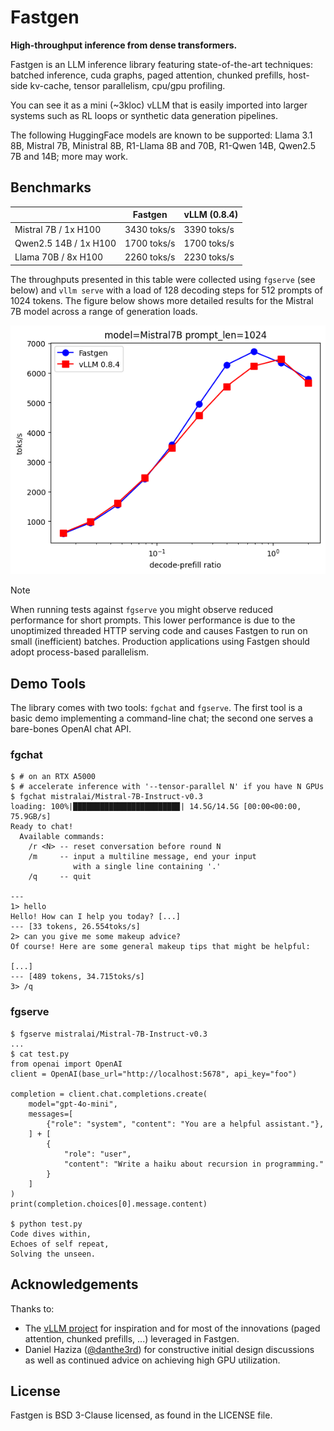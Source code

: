 # Fastgen

**High-throughput inference from dense transformers.**

Fastgen is an LLM inference library featuring state-of-the-art
techniques: batched inference, cuda graphs, paged attention,
chunked prefills, host-side kv-cache, tensor parallelism,
cpu/gpu profiling.

You can see it as a mini (~3kloc) vLLM that is easily imported
into larger systems such as RL loops or synthetic data generation
pipelines.

The following HuggingFace models are known to be supported:
Llama 3.1 8B, Mistral 7B, Ministral 8B, R1-Llama 8B and 70B,
R1-Qwen 14B, Qwen2.5 7B and 14B; more may work.

## Benchmarks

|                       | Fastgen      | vLLM (0.8.4) |
| --------------------- | ------------ | -----------  |
| Mistral 7B / 1x H100  | 3430 toks/s  | 3390 toks/s  |
| Qwen2.5 14B / 1x H100 | 1700 toks/s  | 1700 toks/s  |
| Llama 70B / 8x H100   | 2260 toks/s  | 2230 toks/s  |

The throughputs presented in this table were collected using
`fgserve` (see below) and `vllm serve` with a load of 128
decoding steps for 512 prompts of 1024 tokens. The figure
below shows more detailed results for the Mistral 7B model
across a range of generation loads.

![Mistral 7B Benchmark](scripts/data/mistral7-perf.png)

> [!NOTE]
> When running tests against `fgserve` you might observe
> reduced performance for short prompts. This lower
> performance is due to the unoptimized threaded HTTP
> serving code and causes Fastgen to run on small
> (inefficient) batches. Production applications using
> Fastgen should adopt process-based parallelism.

## Demo Tools

The library comes with two tools: `fgchat` and `fgserve`.
The first tool is a basic demo implementing a command-line
chat; the second one serves a bare-bones OpenAI chat API.

### fgchat

```
$ # on an RTX A5000
$ # accelerate inference with '--tensor-parallel N' if you have N GPUs
$ fgchat mistralai/Mistral-7B-Instruct-v0.3  
loading: 100%|███████████████████████▉| 14.5G/14.5G [00:00<00:00, 75.9GB/s]
Ready to chat!
  Available commands:
    /r <N> -- reset conversation before round N
    /m     -- input a multiline message, end your input
              with a single line containing '.'
    /q     -- quit

---
1> hello
Hello! How can I help you today? [...]
--- [33 tokens, 26.554toks/s]
2> can you give me some makeup advice?
Of course! Here are some general makeup tips that might be helpful:

[...]
--- [489 tokens, 34.715toks/s]
3> /q
```

### fgserve

```
$ fgserve mistralai/Mistral-7B-Instruct-v0.3  
...
$ cat test.py
from openai import OpenAI
client = OpenAI(base_url="http://localhost:5678", api_key="foo")

completion = client.chat.completions.create(
    model="gpt-4o-mini",
    messages=[
        {"role": "system", "content": "You are a helpful assistant."},
    ] + [
        {
            "role": "user",
            "content": "Write a haiku about recursion in programming."
        }
    ]
)
print(completion.choices[0].message.content)

$ python test.py
Code dives within,
Echoes of self repeat,
Solving the unseen.
```

## Acknowledgements

Thanks to:
- The [vLLM project](https://github.com/vllm-project/vllm) for
  inspiration and for most of the innovations (paged attention,
  chunked prefills, ...) leveraged in Fastgen.
- Daniel Haziza ([@danthe3rd](https://github.com/danthe3rd)) for
  constructive initial design discussions as well as continued
  advice on achieving high GPU utilization.

## License

Fastgen is BSD 3-Clause licensed, as found in the LICENSE file.
